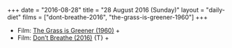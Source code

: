 +++
date = "2016-08-28"
title = "28 August 2016 (Sunday)"
layout = "daily-diet"
films = ["dont-breathe-2016", "the-grass-is-greener-1960"]
+++

<ul>
<li class="entry films">Film: <a href="/films/the-grass-is-greener-1960">The Grass is Greener (1960)</a> +</li>
<li class="entry films">Film: <a href="/films/dont-breathe-2016">Don’t Breathe (2016)</a> {T} +</li>
</ul>